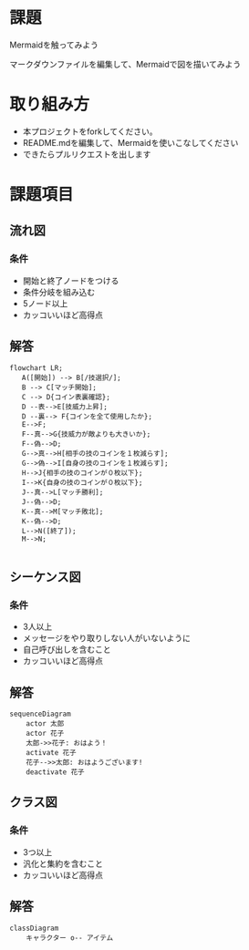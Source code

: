 # 課題
Mermaidを触ってみよう

マークダウンファイルを編集して、Mermaidで図を描いてみよう

# 取り組み方
* 本プロジェクトをforkしてください。
* README.mdを編集して、Mermaidを使いこなしてください
* できたらプルリクエストを出します

# 課題項目
## 流れ図
### 条件
- 開始と終了ノードをつける
- 条件分岐を組み込む
- 5ノード以上
- カッコいいほど高得点

## 解答
```mermaid
flowchart LR;
   A([開始]) --> B[/技選択/];
   B --> C[マッチ開始];
   C --> D{コイン表裏確認};
   D --表-->E[技威力上昇];
   D --裏--> F{コインを全て使用したか};
   E-->F;
   F--真-->G{技威力が敵よりも大きいか};
   F--偽-->D;
   G-->真-->H[相手の技のコインを１枚減らす];
   G-->偽-->I[自身の技のコインを１枚減らす];
   H-->J{相手の技のコインが０枚以下};
   I-->K{自身の技のコインが０枚以下};
   J--真-->L[マッチ勝利];
   J--偽-->D;
   K--真-->M[マッチ敗北];
   K--偽-->D;
   L-->N([終了]);
   M-->N;
   
```

## シーケンス図
### 条件
- 3人以上
- メッセージをやり取りしない人がいないように
- 自己呼び出しを含むこと
- カッコいいほど高得点

## 解答
```mermaid
sequenceDiagram
    actor 太郎
    actor 花子
    太郎->>花子: おはよう！
    activate 花子
    花子-->>太郎: おはようございます!
    deactivate 花子
```

## クラス図

### 条件
- 3つ以上
- 汎化と集約を含むこと
- カッコいいほど高得点

## 解答
```mermaid
classDiagram
    キャラクター o-- アイテム
```
